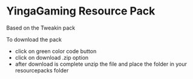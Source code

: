 # YingaGaming Resource Pack
Based on the Tweakin pack

To download the pack 
* click on green color code button
* click on download .zip option 
* after download is complete unzip the file and place the folder in your resourcepacks folder
